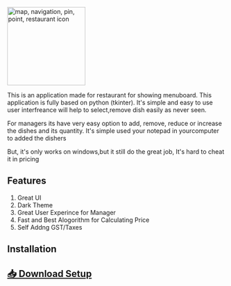 

[<a href="https://www.freeiconspng.com/img/4887" title="Image from freeiconspng.com"><img src="https://www.freeiconspng.com/uploads/map-navigation-pin-point-restaurant-icon--14.png" width="180" alt="map, navigation, pin, point, restaurant icon " /></a>]()


This is an application made for restaurant for showing menuboard. This application is fully based on python (tkinter). It's simple and easy to use user interfreance will help to select,remove dish easily as never seen.

For managers its have very easy option to add, remove, reduce or increase the dishes and its quantity. It's simple used your notepad in yourcomputer to added the dishers

But, it's only works on windows,but it still do the great job, It's hard to cheat it in pricing


## Features
 1. Great UI
 2. Dark Theme
 3. Great User Experince for Manager
 4. Fast and Best Alogorithm for Calculating Price
 5. Self Addng GST/Taxes



## Installation
## [📥 Download Setup](https://github.com/AniruddhaGawali/Restaurant_Application_GUI/raw/master/Rest_setup.exe) 

